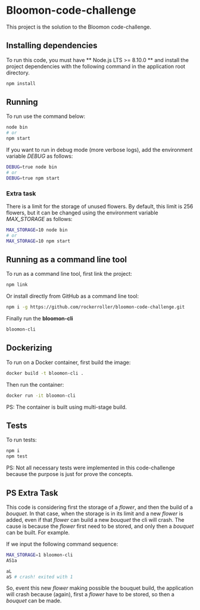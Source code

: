# Bloomon-code-challenge

This project is the solution to the Bloomon code-challenge.

## Installing dependencies

To run this code, you must have ** Node.js LTS >= 8.10.0 ** and install the project dependencies with the following command in the application root directory.
```bash
npm install
```

## Running

To run use the command below:
```bash
node bin
# or
npm start
```

If you want to run in debug mode (more verbose logs), add the environment variable _DEBUG_ as follows:
```bash
DEBUG=true node bin
# or
DEBUG=true npm start
```

### Extra task
There is a limit for the storage of unused flowers. By default, this limit is 256 flowers, but it can be changed using the environment variable _MAX_STORAGE_ as follows:
```bash
MAX_STORAGE=10 node bin
# or
MAX_STORAGE=10 npm start
```

## Running as a command line tool

To run as a command line tool, first link the project:
```bash
npm link
```

Or install directly from GitHub as a command line tool:
```bash
npm i -g https://github.com/rockerroller/bloomon-code-challenge.git
```

Finally run the **bloomon-cli**
```bash
bloomon-cli
```

## Dockerizing

To run on a Docker container, first build the image:
```bash
docker build -t bloomon-cli .
```

Then run the container:
```bash
docker run -it bloomon-cli
```

PS: The container is built using multi-stage build.

## Tests

To run tests:
```bash
npm i
npm test
```

PS: Not all necessary tests were implemented in this code-challenge because the purpose is just for prove the concepts.

## PS Extra Task

This code is considering first the storage of a _flower_, and then the build of a _bouquet_.
In that case, when the storage is in its limit and a new _flower_ is added, even if that _flower_ can build a new _bouquet_ the cli will crash. The cause is because the _flower_ first need to be stored, and only then a _bouquet_ can be built. For example.

If we input the following command sequence:
```bash
MAX_STORAGE=1 bloomon-cli
AS1a

aL
aS # crash! exited with 1
```

So, event this new _flower_ making possible the bouquet build, the application will crash because (again), first a _flower_ have to be stored, so then a _bouquet_ can be made.
